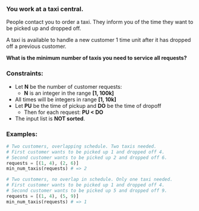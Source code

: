 ### You work at a taxi central.


People contact you to order a taxi. They inform you of the time they want to be picked up and dropped off. 


A taxi is available to handle a new customer 1 time unit after it has dropped off a previous customer.


**What is the minimum number of taxis you need to service all requests?**


### Constraints:


* Let **N** be the number of customer requests:
	+ **N** is an integer in the range **[1, 100k]**
* All times will be integers in range **[1, 10k]**
* Let **PU** be the time of pickup and **DO** be the time of dropoff
	+ Then for each request: **PU < DO**
* The input list is **NOT sorted**.


### Examples:



```Python
# Two customers, overlapping schedule. Two taxis needed.
# First customer wants to be picked up 1 and dropped off 4.
# Second customer wants to be picked up 2 and dropped off 6.
requests = [(1, 4), (2, 6)]
min_num_taxis(requests) # => 2

# Two customers, no overlap in schedule. Only one taxi needed.
# First customer wants to be picked up 1 and dropped off 4.
# Second customer wants to be picked up 5 and dropped off 9.
requests = [(1, 4), (5, 9)]
min_num_taxis(requests) # => 1

```


